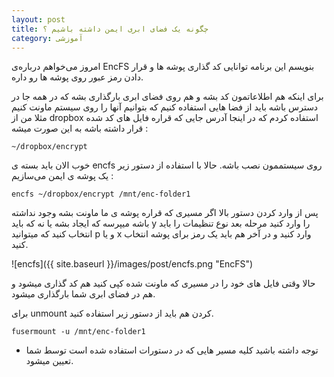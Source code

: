 ```yaml
---
layout: post
title: چگونه یک فضای ابری ایمن داشته باشیم ؟
category: آموزشی
---
```

امروز می‌خواهم درباره‌ی EncFS بنویسم این برنامه توانایی کد گذاری پوشه ها و قرار دادن رمز عبور روی پوشه ها رو داره.

برای اینکه هم اطلاعاتمون کد بشه و هم روی فضای ابری بارگذاری بشه که در همه جا در دسترس باشه باید از فضا هایی استفاده کنیم که بتوانیم آنها را روی سیستم ماونت کنیم مثلا من از dropbox استفاده کردم که در اینجا آدرس جایی که قراره فایل های کد شده قرار داشته باشه به این صورت میشه :

```
~/dropbox/encrypt
```

خوب الان باید بسته ی encfs روی سیستممون نصب باشه.
حالا با استفاده از دستور زیر یک پوشه ی ایمن می‌سازیم :

```
encfs ~/dropbox/encrypt /mnt/enc-folder1
```

پس از وارد کردن دستور بالا اگر مسیری که قراره پوشه ی ما ماونت بشه وجود نداشته باشه میپرسه که ایجاد بشه یا نه که باید y را وارد کنید مرحله بعد نوع تنظیمات را باید انتخاب کنید که میتوانید p و یا x وارد کنید و در آخر هم باید یک رمز برای پوشه انتخاب کنید.

![encfs]({{ site.baseurl }}/images/post/encfs.png "EncFS")

حالا وقتی فایل های خود را در مسیری که ماونت شده کپی کنید هم کد گذاری میشود و هم در فضای ابری شما بارگذاری میشود.

برای unmount کردن هم باید از دستور زیر استفاده کنید.

```
fusermount -u /mnt/enc-folder1
```

* توجه داشته باشید کلیه مسیر هایی که در دستورات استفاده شده است توسط شما تعیین میشود.
